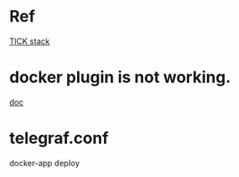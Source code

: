 # Ref
[TICK stack](https://medium.com/lucjuggery/the-tick-stack-as-a-docker-application-package-1d0d6b869211)

# docker plugin is not working. 

[doc]( https://github.com/influxdata/telegraf/tree/master/plugins/inputs/docker)

# telegraf.conf
docker-app deploy